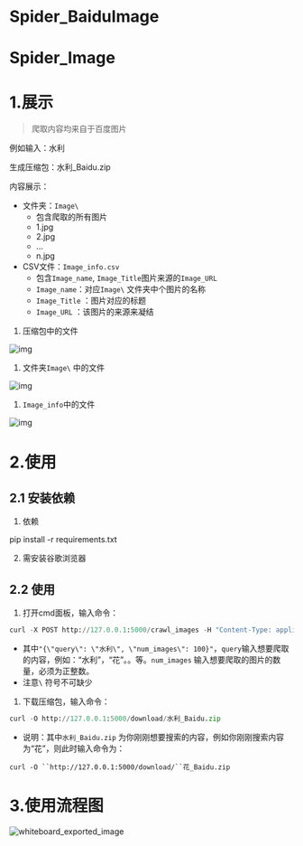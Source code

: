 # Spider_BaiduImage
# Spider_Image
# 1.展示

> 爬取内容均来自于百度图片

例如输入：水利

生成压缩包：水利_Baidu.zip

内容展示：

- 文件夹：``Image\``
  - 包含爬取的所有图片
  - 1.jpg
  - 2.jpg
  - ...
  - n.jpg
- CSV文件：``Image_info.csv``
  - 包含``Image_name``, ``Image_Title``图片来源的``Image_URL``
  - ``Image_name``：对应``Image\`` 文件夹中个图片的名称
  - ``Image_Title`` ：图片对应的标题
  - ``Image_URL`` ：该图片的来源来凝结

1. 压缩包中的文件

![img](https://s1rdjxlut25.feishu.cn/space/api/box/stream/download/asynccode/?code=ZTkwODRhZDU3MmRiNDYzNDlkNmFkMTYwYjE5MGJjMjBfN3NXWm5PeUlGTGdTNE53eWUyZmhxaFBYbVZnRUpTTktfVG9rZW46VmdzOWI5Yk5ib0R5NHh4OEdjcGNrbDRMbk5tXzE3MjA1NzU2NTc6MTcyMDU3OTI1N19WNA)

1. 文件夹``Image\`` 中的文件

![img](https://s1rdjxlut25.feishu.cn/space/api/box/stream/download/asynccode/?code=ODllNjkwYzE4ZGJjZWI2NjE3OWRlNWM0MGI5OTUwMmFfZ3hlNWd5RkwxZXM1QXprVUlYMlJRM2pRSnFFaXcycDVfVG9rZW46TXY2dWI3bGNDb2s4RnF4aGRyZmNXNHFQbkhmXzE3MjA1NzU2NTc6MTcyMDU3OTI1N19WNA)

1. ``Image_info``中的文件

![img](https://s1rdjxlut25.feishu.cn/space/api/box/stream/download/asynccode/?code=MDAzMGY4MjNhMTE1YzE0YTNkYmFkMTdjM2M1OTU2MmRfdnZVSzBGT2h4MGhqSGM1dWNJM3p0M0N3TXJ1T082NGtfVG9rZW46R0Z1cmI0Q2czb1RBa3Z4YnBBT2NBMldkbkZmXzE3MjA1NzU2NTc6MTcyMDU3OTI1N19WNA)

# 2.使用

## 2.1 安装依赖

1. 依赖

pip install -r requirements.txt

2. 需安装谷歌浏览器

## 2.2 使用

1. 打开cmd面板，输入命令：

```Python
curl -X POST http://127.0.0.1:5000/crawl_images -H "Content-Type: application/json" -d "{\"query\": \"水利\", \"num_images\": 100}"
```

- 其中``"{\"query\": \"水利\", \"num_images\": 100}"``，``query``输入想要爬取的内容，例如：“水利”，“花”。。等。``num_images`` 输入想要爬取的图片的数量，必须为正整数。
- 注意``\`` 符号不可缺少

1. 下载压缩包，输入命令：

```Python
curl -O http://127.0.0.1:5000/download/水利_Baidu.zip
```

- 说明：其中``水利_Baidu.zip`` 为你刚刚想要搜索的内容，例如你刚刚搜索内容为“花”，则此时输入命令为：

```
curl -O ``http://127.0.0.1:5000/download/``花_Baidu.zip
```

# 3.使用流程图

![whiteboard_exported_image](https://github.com/xxhanzo/Spider_Image/assets/97886040/b077a65b-4c98-4860-bfef-cefd5229a3df)

